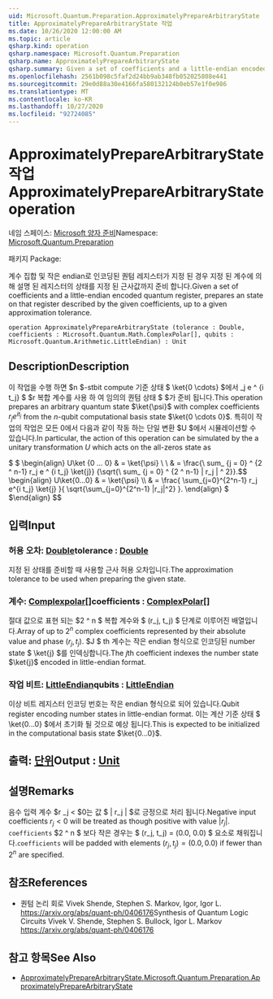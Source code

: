 ```yaml
---
uid: Microsoft.Quantum.Preparation.ApproximatelyPrepareArbitraryState
title: ApproximatelyPrepareArbitraryState 작업
ms.date: 10/26/2020 12:00:00 AM
ms.topic: article
qsharp.kind: operation
qsharp.namespace: Microsoft.Quantum.Preparation
qsharp.name: ApproximatelyPrepareArbitraryState
qsharp.summary: Given a set of coefficients and a little-endian encoded quantum register, prepares an state on that register described by the given coefficients, up to a given approximation tolerance.
ms.openlocfilehash: 2561b098c5faf2d24bb9ab348fb052025808e441
ms.sourcegitcommit: 29e0d88a30e4166fa580132124b0eb57e1f0e986
ms.translationtype: MT
ms.contentlocale: ko-KR
ms.lasthandoff: 10/27/2020
ms.locfileid: "92724085"
---
```

# <a name="approximatelypreparearbitrarystate-operation"></a><span data-ttu-id="fb7db-102">ApproximatelyPrepareArbitraryState 작업</span><span class="sxs-lookup"><span data-stu-id="fb7db-102">ApproximatelyPrepareArbitraryState operation</span></span>

<span data-ttu-id="fb7db-103">네임 스페이스: [Microsoft 양자 준비](xref:Microsoft.Quantum.Preparation)</span><span class="sxs-lookup"><span data-stu-id="fb7db-103">Namespace: [Microsoft.Quantum.Preparation](xref:Microsoft.Quantum.Preparation)</span></span>

<span data-ttu-id="fb7db-104">패키지 [](https://nuget.org/packages/)</span><span class="sxs-lookup"><span data-stu-id="fb7db-104">Package: [](https://nuget.org/packages/)</span></span>


<span data-ttu-id="fb7db-105">계수 집합 및 작은 endian로 인코딩된 퀀텀 레지스터가 지정 된 경우 지정 된 계수에 의해 설명 된 레지스터의 상태를 지정 된 근사값까지 준비 합니다.</span><span class="sxs-lookup"><span data-stu-id="fb7db-105">Given a set of coefficients and a little-endian encoded quantum register, prepares an state on that register described by the given coefficients, up to a given approximation tolerance.</span></span>

```qsharp
operation ApproximatelyPrepareArbitraryState (tolerance : Double, coefficients : Microsoft.Quantum.Math.ComplexPolar[], qubits : Microsoft.Quantum.Arithmetic.LittleEndian) : Unit
```


## <a name="description"></a><span data-ttu-id="fb7db-106">Description</span><span class="sxs-lookup"><span data-stu-id="fb7db-106">Description</span></span>

<span data-ttu-id="fb7db-107">이 작업을 수행 하면 $n $-stbit compute 기준 상태 $ \ket{0 \cdots} $에서 _j e ^ {i t_j} $ $r 복합 계수를 사용 하 여 임의의 퀀텀 상태 $ $가 준비 됩니다.</span><span class="sxs-lookup"><span data-stu-id="fb7db-107">This operation prepares an arbitrary quantum state $\ket{\psi}$ with complex coefficients $r_j e^{i t_j}$ from the $n$-qubit computational basis state $\ket{0 \cdots 0}$.</span></span>
<span data-ttu-id="fb7db-108">특히이 작업의 작업은 모든 0에서 다음과 같이 작동 하는 단일 변환 $U $에서 시뮬레이션할 수 있습니다.</span><span class="sxs-lookup"><span data-stu-id="fb7db-108">In particular, the action of this operation can be simulated by the a unitary transformation $U$ which acts on the all-zeros state as</span></span>

<span data-ttu-id="fb7db-109">$ $ \begin{align} U\ket {0 ... 0} & = \ket{\psi} \\ \\ & = \frac{\ sum_ {j = 0} ^ {2 ^ n-1} r_j e ^ {i t_j} \ket{j}} {\sqrt{\ sum_ {j = 0} ^ {2 ^ n-1} | r_j | ^ 2}}.</span><span class="sxs-lookup"><span data-stu-id="fb7db-109">$$ \begin{align} U\ket{0...0} & = \ket{\psi} \\\\ & = \frac{ \sum_{j=0}^{2^n-1} r_j e^{i t_j} \ket{j} }{ \sqrt{\sum_{j=0}^{2^n-1} |r_j|^2} }.</span></span>
<span data-ttu-id="fb7db-110">\end{align} $ $</span><span class="sxs-lookup"><span data-stu-id="fb7db-110">\end{align} $$</span></span>

## <a name="input"></a><span data-ttu-id="fb7db-111">입력</span><span class="sxs-lookup"><span data-stu-id="fb7db-111">Input</span></span>

### <a name="tolerance--double"></a><span data-ttu-id="fb7db-112">허용 오차: [Double](xref:microsoft.quantum.lang-ref.double)</span><span class="sxs-lookup"><span data-stu-id="fb7db-112">tolerance : [Double](xref:microsoft.quantum.lang-ref.double)</span></span>

<span data-ttu-id="fb7db-113">지정 된 상태를 준비할 때 사용할 근사 허용 오차입니다.</span><span class="sxs-lookup"><span data-stu-id="fb7db-113">The approximation tolerance to be used when preparing the given state.</span></span>


### <a name="coefficients--complexpolar"></a><span data-ttu-id="fb7db-114">계수: [Complexpolar](xref:Microsoft.Quantum.Math.ComplexPolar)[]</span><span class="sxs-lookup"><span data-stu-id="fb7db-114">coefficients : [ComplexPolar](xref:Microsoft.Quantum.Math.ComplexPolar)[]</span></span>

<span data-ttu-id="fb7db-115">절대 값으로 표현 되는 $2 ^ n $ 복합 계수와 $ (r_j, t_j) $ 단계로 이루어진 배열입니다.</span><span class="sxs-lookup"><span data-stu-id="fb7db-115">Array of up to $2^n$ complex coefficients represented by their absolute value and phase $(r_j, t_j)$.</span></span> <span data-ttu-id="fb7db-116">$J $ th 계수는 작은 endian 형식으로 인코딩된 number state $ \ket{j} $를 인덱싱합니다.</span><span class="sxs-lookup"><span data-stu-id="fb7db-116">The $j$th coefficient indexes the number state $\ket{j}$ encoded in little-endian format.</span></span>


### <a name="qubits--littleendian"></a><span data-ttu-id="fb7db-117">작업 비트: [LittleEndian](xref:Microsoft.Quantum.Arithmetic.LittleEndian)</span><span class="sxs-lookup"><span data-stu-id="fb7db-117">qubits : [LittleEndian](xref:Microsoft.Quantum.Arithmetic.LittleEndian)</span></span>

<span data-ttu-id="fb7db-118">이상 비트 레지스터 인코딩 번호는 작은 endian 형식으로 되어 있습니다.</span><span class="sxs-lookup"><span data-stu-id="fb7db-118">Qubit register encoding number states in little-endian format.</span></span> <span data-ttu-id="fb7db-119">이는 계산 기준 상태 $ \ket{0...0} $에서 초기화 될 것으로 예상 됩니다.</span><span class="sxs-lookup"><span data-stu-id="fb7db-119">This is expected to be initialized in the computational basis state $\ket{0...0}$.</span></span>



## <a name="output--unit"></a><span data-ttu-id="fb7db-120">출력: [단위](xref:microsoft.quantum.lang-ref.unit)</span><span class="sxs-lookup"><span data-stu-id="fb7db-120">Output : [Unit](xref:microsoft.quantum.lang-ref.unit)</span></span>



## <a name="remarks"></a><span data-ttu-id="fb7db-121">설명</span><span class="sxs-lookup"><span data-stu-id="fb7db-121">Remarks</span></span>

<span data-ttu-id="fb7db-122">음수 입력 계수 $r _j < $0는 값 $ | r_j | $로 긍정으로 처리 됩니다.</span><span class="sxs-lookup"><span data-stu-id="fb7db-122">Negative input coefficients $r_j < 0$ will be treated as though positive with value $|r_j|$.</span></span> <span data-ttu-id="fb7db-123">`coefficients` $2 ^ n $ 보다 작은 경우는 $ (r_j, t_j) = (0.0, 0.0) $ 요소로 채워집니다.</span><span class="sxs-lookup"><span data-stu-id="fb7db-123">`coefficients` will be padded with elements $(r_j, t_j) = (0.0, 0.0)$ if fewer than $2^n$ are specified.</span></span>

## <a name="references"></a><span data-ttu-id="fb7db-124">참조</span><span class="sxs-lookup"><span data-stu-id="fb7db-124">References</span></span>

- <span data-ttu-id="fb7db-125">퀀텀 논리 회로 Vivek Shende, Stephen S. Markov, Igor, Igor L. https://arxiv.org/abs/quant-ph/0406176</span><span class="sxs-lookup"><span data-stu-id="fb7db-125">Synthesis of Quantum Logic Circuits Vivek V. Shende, Stephen S. Bullock, Igor L. Markov https://arxiv.org/abs/quant-ph/0406176</span></span>

## <a name="see-also"></a><span data-ttu-id="fb7db-126">참고 항목</span><span class="sxs-lookup"><span data-stu-id="fb7db-126">See Also</span></span>

- [<span data-ttu-id="fb7db-127">ApproximatelyPrepareArbitraryState.</span><span class="sxs-lookup"><span data-stu-id="fb7db-127">Microsoft.Quantum.Preparation.ApproximatelyPrepareArbitraryState</span></span>](xref:Microsoft.Quantum.Preparation.ApproximatelyPrepareArbitraryState)